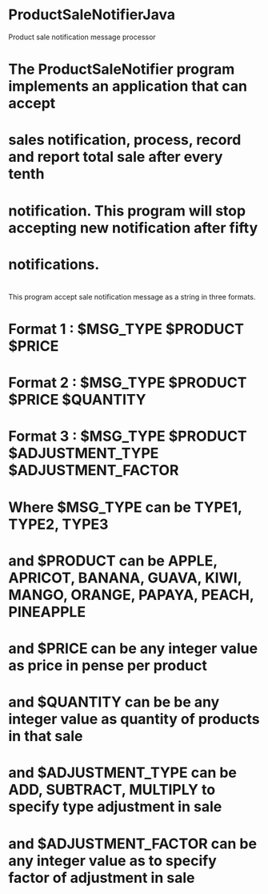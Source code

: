 # ProductSaleNotifierJava
Product sale notification message processor
#
#
#
# The ProductSaleNotifier program implements an application that can accept
# sales notification, process, record and report total sale after every tenth
# notification. This program will stop accepting new notification after fifty
# notifications.
#
#
This program accept sale notification message as a string in three formats.
#  
# Format 1 : $MSG_TYPE $PRODUCT $PRICE 
# Format 2 : $MSG_TYPE $PRODUCT $PRICE $QUANTITY 
# Format 3 : $MSG_TYPE $PRODUCT $ADJUSTMENT_TYPE $ADJUSTMENT_FACTOR
# 
# Where $MSG_TYPE can be TYPE1, TYPE2, TYPE3
# and $PRODUCT can be APPLE, APRICOT, BANANA, GUAVA, KIWI, MANGO,	ORANGE,	PAPAYA, PEACH, PINEAPPLE
# and $PRICE can be any integer value as price in pense per product
# and $QUANTITY can be be any integer value as quantity of products in that sale
# and $ADJUSTMENT_TYPE can be ADD, SUBTRACT, MULTIPLY to specify type adjustment in sale
# and $ADJUSTMENT_FACTOR can be any integer value as to specify factor of adjustment in sale
#

